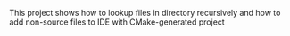 This project shows how to lookup files in directory recursively and how to add non-source files to IDE with CMake-generated project
